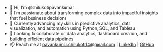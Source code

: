 - 👋 Hi, I’m @chilukotipavankumar  
- 👀 I’m passionate about transforming complex data into impactful insights that fuel business decisions  
- 🌱 Currently advancing my skills in predictive analytics, data visualization, and automation using Python, SQL, and Tableau  
- 💞️ Looking to collaborate on data analytics, dashboard creation, and building efficient data pipelines  
- 📫 Reach me at pavankumar.chilukoti14@gmail.com | [LinkedIn](https://www.linkedin.com/in/pavankumar-ch/) | [GitHub](https://github.com/chilukotipavankumar)
